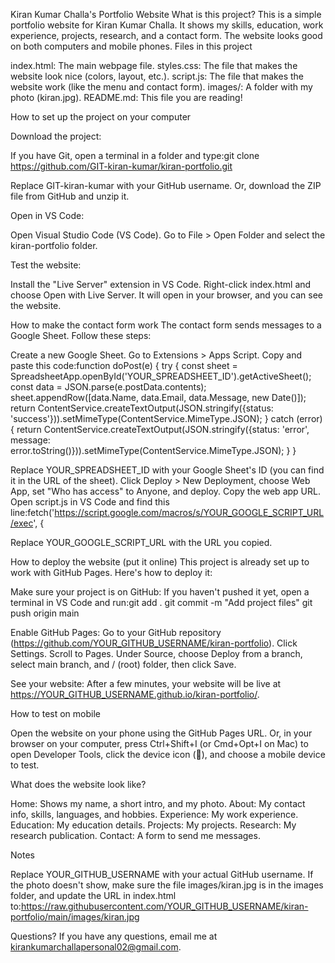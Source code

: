 Kiran Kumar Challa's Portfolio Website
What is this project?
This is a simple portfolio website for Kiran Kumar Challa. It shows my skills, education, work experience, projects, research, and a contact form. The website looks good on both computers and mobile phones.
Files in this project

index.html: The main webpage file.
styles.css: The file that makes the website look nice (colors, layout, etc.).
script.js: The file that makes the website work (like the menu and contact form).
images/: A folder with my photo (kiran.jpg).
README.md: This file you are reading!

How to set up the project on your computer

Download the project:

If you have Git, open a terminal in a folder and type:git clone https://github.com/GIT-kiran-kumar/kiran-portfolio.git

Replace GIT-kiran-kumar with your GitHub username.
Or, download the ZIP file from GitHub and unzip it.


Open in VS Code:

Open Visual Studio Code (VS Code).
Go to File > Open Folder and select the kiran-portfolio folder.


Test the website:

Install the "Live Server" extension in VS Code.
Right-click index.html and choose Open with Live Server.
It will open in your browser, and you can see the website.



How to make the contact form work
The contact form sends messages to a Google Sheet. Follow these steps:

Create a new Google Sheet.
Go to Extensions > Apps Script.
Copy and paste this code:function doPost(e) {
  try {
    const sheet = SpreadsheetApp.openById('YOUR_SPREADSHEET_ID').getActiveSheet();
    const data = JSON.parse(e.postData.contents);
    sheet.appendRow([data.Name, data.Email, data.Message, new Date()]);
    return ContentService.createTextOutput(JSON.stringify({status: 'success'})).setMimeType(ContentService.MimeType.JSON);
  } catch (error) {
    return ContentService.createTextOutput(JSON.stringify({status: 'error', message: error.toString()})).setMimeType(ContentService.MimeType.JSON);
  }
}


Replace YOUR_SPREADSHEET_ID with your Google Sheet's ID (you can find it in the URL of the sheet).
Click Deploy > New Deployment, choose Web App, set "Who has access" to Anyone, and deploy.
Copy the web app URL.
Open script.js in VS Code and find this line:fetch('https://script.google.com/macros/s/YOUR_GOOGLE_SCRIPT_URL/exec', {

Replace YOUR_GOOGLE_SCRIPT_URL with the URL you copied.

How to deploy the website (put it online)
This project is already set up to work with GitHub Pages. Here's how to deploy it:

Make sure your project is on GitHub:
If you haven't pushed it yet, open a terminal in VS Code and run:git add .
git commit -m "Add project files"
git push origin main




Enable GitHub Pages:
Go to your GitHub repository (https://github.com/YOUR_GITHUB_USERNAME/kiran-portfolio).
Click Settings.
Scroll to Pages.
Under Source, choose Deploy from a branch, select main branch, and / (root) folder, then click Save.


See your website:
After a few minutes, your website will be live at https://YOUR_GITHUB_USERNAME.github.io/kiran-portfolio/.



How to test on mobile

Open the website on your phone using the GitHub Pages URL.
Or, in your browser on your computer, press Ctrl+Shift+I (or Cmd+Opt+I on Mac) to open Developer Tools, click the device icon (📱), and choose a mobile device to test.

What does the website look like?

Home: Shows my name, a short intro, and my photo.
About: My contact info, skills, languages, and hobbies.
Experience: My work experience.
Education: My education details.
Projects: My projects.
Research: My research publication.
Contact: A form to send me messages.

Notes

Replace YOUR_GITHUB_USERNAME with your actual GitHub username.
If the photo doesn't show, make sure the file images/kiran.jpg is in the images folder, and update the URL in index.html to:https://raw.githubusercontent.com/YOUR_GITHUB_USERNAME/kiran-portfolio/main/images/kiran.jpg



Questions?
If you have any questions, email me at kirankumarchallapersonal02@gmail.com.
